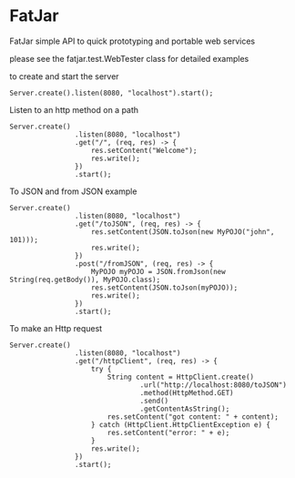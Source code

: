 # FatJar
FatJar simple API to quick prototyping and portable web services

please see the fatjar.test.WebTester class for detailed examples

to create and start the server
```
Server.create().listen(8080, "localhost").start();
```

Listen to an http method on a path
```
Server.create()
                .listen(8080, "localhost")
                .get("/", (req, res) -> {
                    res.setContent("Welcome");
                    res.write();
                })
                .start();
```

To JSON and from JSON example
```
Server.create()
                .listen(8080, "localhost")
                .get("/toJSON", (req, res) -> {
                    res.setContent(JSON.toJson(new MyPOJO("john", 101)));
                    res.write();
                })
                .post("/fromJSON", (req, res) -> {
                    MyPOJO myPOJO = JSON.fromJson(new String(req.getBody()), MyPOJO.class);
                    res.setContent(JSON.toJson(myPOJO));
                    res.write();
                })
                .start();
```

To make an Http request
```
Server.create()
                .listen(8080, "localhost")
                .get("/httpClient", (req, res) -> {
                    try {
                        String content = HttpClient.create()
                                .url("http://localhost:8080/toJSON")
                                .method(HttpMethod.GET)
                                .send()
                                .getContentAsString();
                        res.setContent("got content: " + content);
                    } catch (HttpClient.HttpClientException e) {
                        res.setContent("error: " + e);
                    }
                    res.write();
                })
                .start();
```

